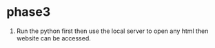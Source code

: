 # phase3

1. Run the python first then use the local server to open any html then website can be accessed.
